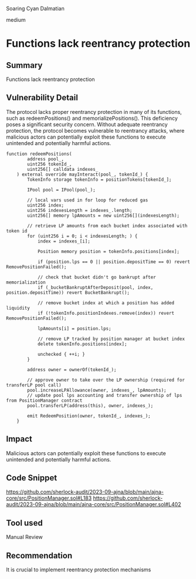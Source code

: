 Soaring Cyan Dalmatian

medium

# Functions lack reentrancy protection
## Summary
Functions lack reentrancy protection
## Vulnerability Detail
The protocol lacks proper reentrancy protection in many of its functions, such as redeemPositions() and memorializePositions(). This deficiency poses a significant security concern. Without adequate reentrancy protection, the protocol becomes vulnerable to reentrancy attacks, where malicious actors can potentially exploit these functions to execute unintended and potentially harmful actions.
```solidity
function redeemPositions(
        address pool_,
        uint256 tokenId_,
        uint256[] calldata indexes_
    ) external override mayInteract(pool_, tokenId_) {
        TokenInfo storage tokenInfo = positionTokens[tokenId_];

        IPool pool = IPool(pool_);

        // local vars used in for loop for reduced gas
        uint256 index;
        uint256 indexesLength = indexes_.length;
        uint256[] memory lpAmounts = new uint256[](indexesLength);

        // retrieve LP amounts from each bucket index associated with token id
        for (uint256 i = 0; i < indexesLength; ) {
            index = indexes_[i];

            Position memory position = tokenInfo.positions[index];

            if (position.lps == 0 || position.depositTime == 0) revert RemovePositionFailed();

            // check that bucket didn't go bankrupt after memorialization
            if (_bucketBankruptAfterDeposit(pool, index, position.depositTime)) revert BucketBankrupt();

            // remove bucket index at which a position has added liquidity
            if (!tokenInfo.positionIndexes.remove(index)) revert RemovePositionFailed();

            lpAmounts[i] = position.lps;

            // remove LP tracked by position manager at bucket index
            delete tokenInfo.positions[index];

            unchecked { ++i; }
        }

        address owner = ownerOf(tokenId_);

        // approve owner to take over the LP ownership (required for transferLP pool call)
        pool.increaseLPAllowance(owner, indexes_, lpAmounts);
        // update pool lps accounting and transfer ownership of lps from PositionManager contract
        pool.transferLP(address(this), owner, indexes_);

        emit RedeemPosition(owner, tokenId_, indexes_);
    }
```

## Impact
Malicious actors can potentially exploit these functions to execute unintended and potentially harmful actions.
## Code Snippet
https://github.com/sherlock-audit/2023-09-ajna/blob/main/ajna-core/src/PositionManager.sol#L183
https://github.com/sherlock-audit/2023-09-ajna/blob/main/ajna-core/src/PositionManager.sol#L402

## Tool used

Manual Review

## Recommendation
 It is crucial to implement reentrancy protection mechanisms
